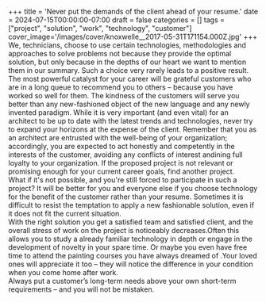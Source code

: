 +++
title = 'Never put the demands of the client ahead of your resume.'
date = 2024-07-15T00:00:00-07:00
draft = false
categories = []
tags = ["project", "solution", "work", "technology", "customer"]
cover_image='/images/cover/knoxwelle__2017-05-31T171154.000Z.jpg'
+++
We, technicians, choose to use certain technologies, methodologies and approaches to solve problems not because they provide the optimal solution, but only because in the depths of our heart we want to mention them in our summary. Such a choice very rarely leads to a positive result.  
The most powerful catalyst for your career will be grateful customers who are in a long queue to recommend you to others – because you have worked so well for them. The kindness of the customers will serve you better than any new-fashioned object of the new language and any newly invented paradigm. While it is very important (and even vital) for an architect to be up to date with the latest trends and technologies, never try to expand your horizons at the expense of the client. Remember that you as an architect are entrusted with the well-being of your organization; accordingly, you are expected to act honestly and competently in the interests of the customer, avoiding any conflicts of interest andining full loyalty to your organization. If the proposed project is not relevant or promising enough for your current career goals, find another project.  
What if it's not possible, and you're still forced to participate in such a project? It will be better for you and everyone else if you choose technology for the benefit of the customer rather than your resume. Sometimes it is difficult to resist the temptation to apply a new fashionable solution, even if it does not fit the current situation.  
With the right solution you get a satisfied team and satisfied client, and the overall stress of work on the project is noticeably decreases.Often this allows you to study a already familiar technology in depth or engage in the development of novelty in your spare time. Or maybe you even have free time to attend the painting courses you have always dreamed of .Your loved ones will appreciate it too – they will notice the difference in your condition when you come home after work.  
Always put a customer’s long-term needs above your own short-term requirements – and you will not be mistaken.